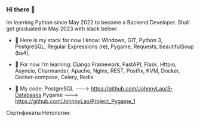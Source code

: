 ### Hi there 👋

Im learning Python since May 2022 to become a Backend Developer. Shall get graduated in May 2023 with stack below:

- 🔭 Here is my stack for now I know:
Windows, GIT, Python 3, PostgreSQL, Regular Expressions (re), Pygame, Requests, beautifulSoup (bs4),

- 🌱 For now I’m learning:
Django Framework, FastAPI, Flask, Httpio, Asyncio, Charmander, Apache, Nginx, REST, Postfix, KVM, Docker, Docker-compose, Celery, Redis

- 💬 My code:
PostgreSQL ---> https://github.com/JohnnyLao/3-Databases
Pygame ---> https://github.com/JohnnyLao/Project_Pygame_1

Сертификаты Нетологии:

<!--
**JohnnyLao/JohnnyLao** is a ✨ _special_ ✨ repository because its `README.md` (this file) appears on your GitHub profile.

Here are some ideas to get you started:

- 🔭 I’m currently working on ...
- 🌱 I’m currently learning ...
- 👯 I’m looking to collaborate on ...
- 🤔 I’m looking for help with ...
- 💬 Ask me about ...
- 📫 How to reach me: ...
- 😄 Pronouns: ...
- ⚡ Fun fact: ...
-->
